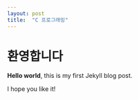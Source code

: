 ```yaml
---
layout: post
title:  "C 프로그래밍"
---
```


# 환영합니다

**Hello world**, this is my first Jekyll blog post.

I hope you like it!
